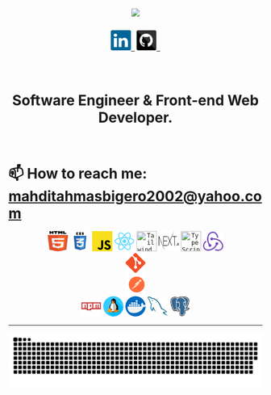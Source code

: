 <h1 align="center">
  <a href="https://git.io/typing-svg">
    <img src="https://readme-typing-svg.herokuapp.com/?lines=Hello,+There!+👋;This+is+Mahdi+Tahmasbi;Nice+to+meet+you!&center=true&size=30">
  </a>
</h1>

<h5 align="center">
  <code><a href="https://www.linkedin.com/in/mahdi-tahmasbi-163282217/" title="LinkedIn Profile"><img width="40" height='40' src="images/linkedin.svg"> </a></code>
  <code><a href="https://github.com/mahdi-tahmasbii" title="GitHub Profile"><img width="40" height='40' src="images/github.svg"> </a></code>
  <!-- <code><a href="https://stackoverflow.com/users/16783910/mahdi-tahmasbi" title="Stack Overflow Profile"><img width="22" src="images/stackoverflow.svg"> Stack Overflow</a></code> -->
</h5>
<br>
<h1 align="center">
  Software Engineer & Front-end Web Developer.
  <br>
  <!-- <br>
  🔬 I'm currently studying for a bachlor's degree in Esfarayen University Computer Engineering Department.
  <br>
  🎓 I graduated from Rafati High School.
  <br>
  💻 I love Codding and Software Engineering.
  <br>
  📚 I’m currently learning Front-end Development.
  <br> -->
  <!-- 💬 Ask me anything about from <a href="https://github.com/mahdi-tahmasbii/mahdi-tahmasbii/issues" title="Issues">Here</a> -->
  <br>
<h1>
  📫 How to reach me: <a href="mailto: mahditahmasbigero2002@yahoo.com">mahditahmasbigero2002@yahoo.com</a>
</h1>  
</h1>

<!-- <hr>
<h2 align="center">🔥 Languages & Frameworks & Tools & Abilities 🔥</h2>
<br> -->
<p align="center">
  <!-- <code><img title="Python" height="25" src="images/python-original.svg"></code>
  <code><img title="Django" height="25" src="images/django.png"></code>
  <code><img title="DRF" height="25" src="https://www.thetestspecimen.com/img/django-initial/django-rest-logo-1920w.jpg"></code> -->
    <code><img title="HTML5" height="40" width='40' src="images/html5.svg"></code>
  <code><img title="CSS" height="40" width='40' src="images/css.svg"></code>
  <code><img title="Javascript" height="40" width='40' src="images/javascript.svg"></code>
    <code><img title="React.js" height="40" width='40' src="images/react-original.svg"></code>
<code><img title="Tailwind.css" height="40" width='40' src="https://upload.wikimedia.org/wikipedia/commons/d/d5/Tailwind_CSS_Logo.svg"></code>
<code><img title="Next.js" height="40" width='40' src="images/nextjs-2.svg"></code>
<code><img title="TypeScript" height="40" width='40' src="https://upload.wikimedia.org/wikipedia/commons/4/4c/Typescript_logo_2020.svg"></code>
<code><img title="Redux" height="40" width='40' src="images/redux.svg">
<code><img title="Git" height="40" width='40' src="images/git-original.svg"></code>
<code><img title="PostMan" height="40" width='40' src="images/postman.svg"></code>
</code><code><img title="Npm" height="40" width='40' src="images/npm.svg"></code>
<code><img title="Linux" height="40" width='40' src="images/linux.png"></code>
<code><img title="Docker" height="40" width='40' src="images/docker.png"></code>
<code><img title="MySQL" height="40" width='40' src="images/mysql.svg"></code>
<code><img title="PostgreSQL" height="40" width='40' src="images/postgresql.svg"></code>
</p>
<hr>

<!-- <p align="center">
<img align="center" alt="Stats" src="https://github-readme-stats.vercel.app/api?username=mahdi-tahmasbii&show_icons=true&theme=dark&hide=issues&hide_border=true&hide_title=true&count_private=true">
</p> -->

<!-- Snake game of GitHub Contributions https://github.com/marketplace/actions/generate-snake-game-from-github-contribution-grid -->

![github contribution grid snake animation](https://github.com/mahdi-tahmasbii/mahdi-tahmasbii/blob/output/github-contribution-grid-snake-dark.svg)
